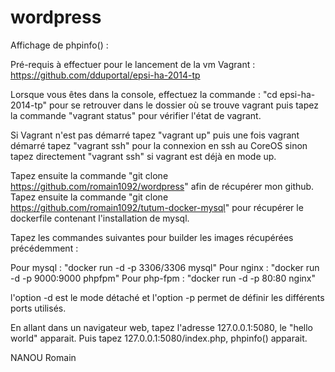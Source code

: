 wordpress
=========

Affichage de phpinfo() :

Pré-requis à effectuer pour le lancement de la vm Vagrant : https://github.com/dduportal/epsi-ha-2014-tp

Lorsque vous êtes dans la console, effectuez la commande : "cd epsi-ha-2014-tp" pour se retrouver dans le dossier où se trouve vagrant puis tapez la commande "vagrant status" pour vérifier l'état de vagrant. 

Si Vagrant n'est pas démarré tapez "vagrant up" puis une fois vagrant démarré tapez "vagrant ssh" pour la connexion en ssh au CoreOS sinon tapez directement "vagrant ssh" si vagrant est déjà en mode up.

Tapez ensuite la commande "git clone https://github.com/romain1092/wordpress" afin de récupérer mon github. Tapez ensuite la commande "git clone https://github.com/romain1092/tutum-docker-mysql" pour récupérer le dockerfile contenant l'installation de mysql.

Tapez les commandes suivantes pour builder les images récupérées précédemment :

Pour mysql : "docker run -d -p 3306/3306 mysql"
Pour nginx : "docker run -d -p 9000:9000 phpfpm"
Pour php-fpm : "docker run -d -p 80:80 nginx"

l'option -d est le mode détaché et l'option -p permet de définir les différents ports utilisés.

En allant dans un navigateur web, tapez l'adresse 127.0.0.1:5080, le "hello world" apparait. Puis tapez 127.0.0.1:5080/index.php, phpinfo() apparait.

NANOU Romain
